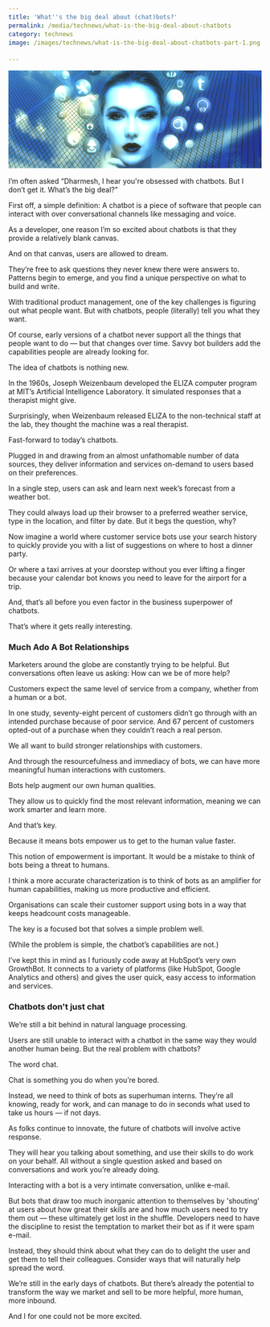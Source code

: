 ```yaml
---
title: 'What''s the big deal about (chat)bots?'
permalink: /media/technews/what-is-the-big-deal-about-chatbots
category: technews
image: /images/technews/what-is-the-big-deal-about-chatbots-part-1.png

---
```



![What's the big deal about (chat)bots?](/images/technews/what-is-the-big-deal-about-chatbots-part-1.png)

I’m often asked “Dharmesh, I hear you're obsessed with chatbots. But I don’t get it. What’s the big deal?”

First off, a simple definition:  A chatbot is a piece of software that people can interact with over conversational channels like messaging and voice.  

As a developer, one reason I’m so excited about chatbots is that they provide a relatively blank canvas.

And on that canvas, users are allowed to dream.

They’re free to ask questions they never knew there were answers to. Patterns begin to emerge, and you find a unique perspective on what to build and write.

With traditional product management, one of the key challenges is figuring out what people want.  But with chatbots, people (literally) tell you what they want.

Of course, early versions of a chatbot never support all the things that people want to do — but that changes over time. Savvy bot builders add the capabilities people are already looking for.

The idea of chatbots is nothing new.

In the 1960s, Joseph Weizenbaum developed the ELIZA computer program at MIT’s Artificial Intelligence Laboratory. It simulated responses that a therapist might give.

Surprisingly, when Weizenbaum released ELIZA to the non-technical staff at the lab, they thought the machine was a real therapist.

Fast-forward to today’s chatbots.

Plugged in and drawing from an almost unfathomable number of data sources, they deliver information and services on-demand to users based on their preferences.

In a single step, users can ask and learn next week’s forecast from a weather bot.

They could always load up their browser to a preferred weather service, type in the location, and filter by date. But it begs the question, why?

Now imagine a world where customer service bots use your search history to quickly provide you with a list of suggestions on where to host a dinner party.

Or where a taxi arrives at your doorstep without you ever lifting a finger because your calendar bot knows you need to leave for the airport for a trip.

And, that’s all before you even factor in the business superpower of chatbots.

That’s where it gets really interesting.

### **Much Ado A Bot Relationships**
Marketers around the globe are constantly trying to be helpful. But conversations often leave us asking: How can we be of more help?

Customers expect the same level of service from a company, whether from a human or a bot.

In one study, seventy-eight percent of customers didn’t go through with an intended purchase because of poor service. And 67 percent of customers opted-out of a purchase when they couldn’t reach a real person.

We all want to build stronger relationships with customers.

And through the resourcefulness and immediacy of bots, we can have more meaningful human interactions with customers.

Bots help augment our own human qualities.

They allow us to quickly find the most relevant information, meaning we can work smarter and learn more.

And that’s key.

Because it means bots empower us to get to the human value faster.

This notion of empowerment is important. It would be a mistake to think of bots being a threat to humans.

I think a more accurate characterization is to think of bots as an amplifier for human capabilities, making us more productive and efficient.

Organisations can scale their customer support using bots in a way that keeps headcount costs manageable.

The key is a focused bot that solves a simple problem well.

(While the problem is simple, the chatbot’s capabilities are not.)

I’ve kept this in mind as I furiously code away at HubSpot’s very own GrowthBot. It connects to a variety of platforms (like HubSpot, Google Analytics and others) and gives the user quick, easy access to information and services.

### **Chatbots don't just chat**
We’re still a bit behind in natural language processing.

Users are still unable to interact with a chatbot in the same way they would another human being. But the real problem with chatbots?

The word chat.

Chat is something you do when you’re bored.

Instead, we need to think of bots as superhuman interns. They’re all knowing, ready for work, and can manage to do in seconds what used to take us hours — if not days.

As folks continue to innovate, the future of chatbots will involve active response.

They will hear you talking about something, and use their skills to do work on your behalf. All without a single question asked and based on conversations and work you’re already doing.

Interacting with a bot is a very intimate conversation, unlike e-mail.

But bots that draw too much inorganic attention to themselves by 'shouting' at users about how great their skills are and how much users need to try them out — these ultimately get lost in the shuffle. Developers need to have the discipline to resist the temptation to market their bot as if it were spam e-mail.

Instead, they should think about what they can do to delight the user and get them to tell their colleagues. Consider ways that will naturally help spread the word.

We’re still in the early days of chatbots. But there’s already the potential to transform the way we market and sell to be more helpful, more human, more inbound.

And I for one could not be more excited.

